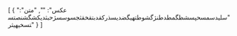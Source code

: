 [
  {
    "عکس": "",
    "متن": "سلیدسمسحپسشظگمطدطنژگشوطتهیگضدیسذرکقدبتقخقثجسوسسژحبثدیکشگشنصتستسخیهیثر"
  }
]
